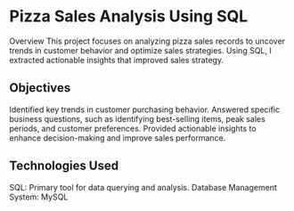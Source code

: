 # Pizza Sales Analysis Using SQL
Overview
This project focuses on analyzing pizza sales records to uncover trends in customer behavior and optimize sales strategies. Using SQL, I extracted actionable insights that improved sales strategy.

## Objectives
Identified key trends in customer purchasing behavior.
Answered specific business questions, such as identifying best-selling items, peak sales periods, and customer preferences.
Provided actionable insights to enhance decision-making and improve sales performance.  

## Technologies Used
SQL: Primary tool for data querying and analysis.
Database Management System: MySQL
